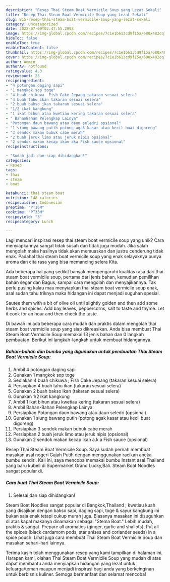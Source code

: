 ```yaml
---
description: "Resep Thai Steam Boat Vermicile Soup yang Lezat Sekali"
title: "Resep Thai Steam Boat Vermicile Soup yang Lezat Sekali"
slug: 815-resep-thai-steam-boat-vermicile-soup-yang-lezat-sekali
category: Uncategorized
date: 2022-07-09T02:47:55.299Z
image: https://img-global.cpcdn.com/recipes/7c1e1b613cd9f15a/680x482cq70/thai-steam-boat-vermicile-soup-foto-resep-utama.jpg
hideToc: false
enableToc: true
enableTocContent: false
thumbnail: https://img-global.cpcdn.com/recipes/7c1e1b613cd9f15a/680x482cq70/thai-steam-boat-vermicile-soup-foto-resep-utama.jpg
cover: https://img-global.cpcdn.com/recipes/7c1e1b613cd9f15a/680x482cq70/thai-steam-boat-vermicile-soup-foto-resep-utama.jpg
author: Admin
authorAv: notfound
ratingvalue: 4.3
reviewcount: 25
recipeingredient:
- "4 potongan daging sapi"
- "1 mangkok sop toge"
- "4 buah chikuwa  Fish Cake Jepang takaran sesuai selera"
- "4 buah tahu ikan takaran sesuai selera"
- "2 buah bakso ikan takaran sesuai selera"
- "1/2 ikat kangkung"
- "1 ikat bihun atau kwetiau kering takaran sesuai selera"
- " BahanBahan Pelengkap Lainya"
- "Potongan daun bawang atau daun seledri opsional"
- "1 siung bawang putih potong agak kasar atau kecil buat digoreng"
- "3 sendok makan bubuk cabe merah"
- "2 buah jeruk limo atau jeruk nipis opsional"
- "2 sendok makan kecap ikan aka Fish sauce opsional"
recipeinstructions:

- "Sudah jadi dan siap dihidangkan!"
categories:
- Resep
tags:
- thai
- steam
- boat

katakunci: thai steam boat 
nutrition: 148 calories
recipecuisine: Indonesian
preptime: "PT16M"
cooktime: "PT33M"
recipeyield: "3"
recipecategory: Lunch

---
```





Lagi mencari inspirasi resep thai steam boat vermicile soup yang unik? Cara menyiapkannya sangat tidak susah dan tidak juga mudah. Jika salah mengolah maka hasilnya tidak akan memuaskan dan justru cenderung tidak enak. Padahal thai steam boat vermicile soup yang enak selayaknya punya aroma dan cita rasa yang bisa memancing selera Kita.





Ada beberapa hal yang sedikit banyak mempengaruhi kualitas rasa dari thai steam boat vermicile soup, pertama dari jenis bahan, kemudian pemilihan bahan segar dan Bagus, sampai cara mengolah dan menyajikannya. Tak perlu pusing kalau mau menyiapkan thai steam boat vermicile soup enak,      asal sudah tahu triknya maka hidangan ini dapat menjadi suguhan spesial.














Sautee them with a bit of olive oil until slightly golden and then add some herbs and spices. Add bay leaves, peppercorns, salt to taste and thyme. Let it cook for an hour and then check the taste.






Di bawah ini ada beberapa cara mudah dan praktis dalam mengolah thai steam boat vermicile soup yang siap dikreasikan. Anda bisa membuat Thai Steam Boat Vermicile Soup memakai 13 jenis bahan dan 0 langkah pembuatan. Berikut ini langkah-langkah untuk membuat hidangannya.

<!--inarticleads1-->

##### Bahan-bahan dan bumbu yang digunakan untuk pembuatan Thai Steam Boat Vermicile Soup:

1. Ambil 4 potongan daging sapi
1. Gunakan 1 mangkok sop toge
1. Sediakan 4 buah chikuwa ; Fish Cake Jepang (takaran sesuai selera)
1. Persiapkan 4 buah tahu ikan (takaran sesuai selera)
1. Gunakan 2 buah bakso ikan (takaran sesuai selera)
1. Gunakan 1/2 ikat kangkung
1. Ambil 1 ikat bihun atau kwetiau kering (takaran sesuai selera)
1. Ambil  Bahan-Bahan Pelengkap Lainya:
1. Persiapkan Potongan daun bawang atau daun seledri (opsional)
1. Gunakan 1 siung bawang putih (potong agak kasar atau kecil buat digoreng)
1. Persiapkan 3 sendok makan bubuk cabe merah
1. Persiapkan 2 buah jeruk limo atau jeruk nipis (opsional)
1. Gunakan 2 sendok makan kecap ikan a.k.a Fish sauce (opsional)


Resep Thai Steam Boat Vermicile Soup. Saya sudah pernah membuat masakan asal negeri Gajah Putih dengan menggunakan racikan aneka bumbu sendiri. Kali ini, saya mencoba memakai bumbu Instant asal Thailand yang baru kubeli di Supermarket Grand Lucky,Bali. Steam Boat Noodles sangat popular di. 

<!--inarticleads2-->

##### Cara buat Thai Steam Boat Vermicile Soup:


1. Selesai dan siap dihidangkan!

Steam Boat Noodles sangat popular di Bangkok,Thailand ; kwetiau kuah yang disajikan dengan bakso sapi, daging sapi, toge &amp; sayur kangkung ini bukan saja enak tetapi cukup murah juga. Biasanya masakan ini disuguhkan di atas kapal makanya dinamakan sebagai &#34;Stema Boat.&#34; Lebih mudah, praktis &amp; sangat. Prepare all aromatics (ginger, garlic and shallots). Put all the spices (black cardamom pods, star anises and coriander seeds) in a spice pouch. Lihat juga cara membuat Thai Steam Boat Vermicile Soup dan masakan sehari-hari lainnya. 

Terima kasih telah menggunakan resep yang kami tampilkan di halaman ini. Harapan kami, olahan Thai Steam Boat Vermicile Soup yang mudah di atas dapat membantu anda menyiapkan hidangan yang lezat untuk keluarga/teman maupun menjadi inspirasi bagi anda yang berkeinginan untuk berbisnis kuliner. Semoga bermanfaat dan selamat mencoba!
